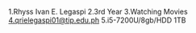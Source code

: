 1.Rhyss Ivan E. Legaspi
2.3rd Year
3.Watching Movies
4.qrielegaspi01@tip.edu.ph
5.i5-7200U/8gb/HDD 1TB
